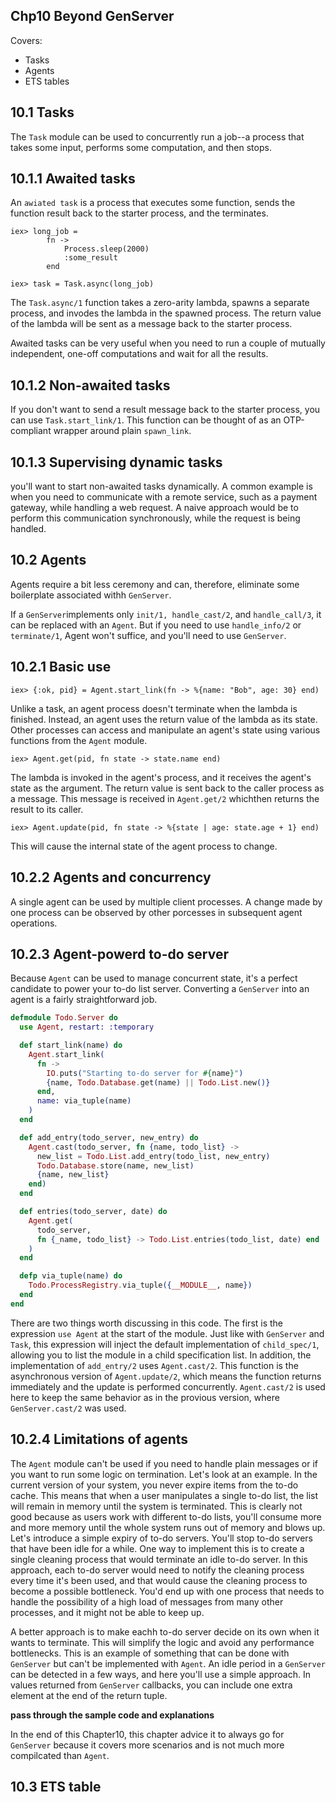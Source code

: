 Chp10 Beyond GenServer
-----
Covers:
* Tasks
* Agents
* ETS tables

10.1 Tasks
---
The `Task` module can be used to concurrently run a job--a process that takes some input, performs some computation, and then stops.

10.1.1 Awaited tasks
----
An `awiated task` is a process that executes some function, sends the function result back to the starter process, and the terminates. 

```
iex> long_job =
        fn ->
            Process.sleep(2000)
            :some_result
        end

iex> task = Task.async(long_job)
```
The `Task.async/1` function takes a zero-arity lambda, spawns a separate process, and invodes the lambda in the spawned process. The return value of the lambda will be sent as a message back to the starter process.

Awaited tasks can be very useful when you need to run a couple of mutually independent, one-off computations and wait for all the results. 

10.1.2 Non-awaited tasks
----
If you don't want to send a result message back to the starter process, you can use `Task.start_link/1`. This function can be thought of as an OTP-compliant wrapper around plain `spawn_link`.

10.1.3 Supervising dynamic tasks
----
you'll want to start non-awaited tasks dynamically. A common example is when you need to communicate with a remote service, such as a payment gateway, while handling a web request.
A naive approach would be to perform this communication synchronously, while the request is being handled.


10.2 Agents
-----
Agents require a bit less ceremony and can, therefore, eliminate some boilerplate associated withh `GenServer`.

If a `GenServer`implements only `init/1, handle_cast/2`, and `handle_call/3`, it can be replaced with an `Agent`. But if you need to use `handle_info/2` or `terminate/1`, Agent won't suffice, and you'll need to use `GenServer`.

10.2.1 Basic use
----
```
iex> {:ok, pid} = Agent.start_link(fn -> %{name: "Bob", age: 30} end)
```
Unlike a task, an agent process doesn't terminate when the lambda is finished. Instead, an agent uses the return value of the lambda as its state.
Other processes can access and manipulate an agent's state using various functions from the `Agent` module.

```
iex> Agent.get(pid, fn state -> state.name end)
```

The lambda is invoked in the agent's process, and it receives the agent's state as the argument. The return value is sent back to the caller process as a message.
This message is received in `Agent.get/2` whichthen returns the result to its caller.

```
iex> Agent.update(pid, fn state -> %{state | age: state.age + 1} end)
```
This will cause the internal state of the agent process to change. 

10.2.2 Agents and concurrency
----
A single agent can be used by multiple client processes. A change made by one process can be observed by other porcesses in subsequent agent operations.

10.2.3 Agent-powerd to-do server
----
Because `Agent` can be used to manage concurrent state, it's a perfect candidate to power your to-do list server. Converting a `GenServer` into an agent is a fairly straightforward job. 

```server.ex
defmodule Todo.Server do
  use Agent, restart: :temporary

  def start_link(name) do
    Agent.start_link(
      fn ->
        IO.puts("Starting to-do server for #{name}")
        {name, Todo.Database.get(name) || Todo.List.new()}
      end,
      name: via_tuple(name)
    )    
  end

  def add_entry(todo_server, new_entry) do
    Agent.cast(todo_server, fn {name, todo_list} ->
      new_list = Todo.List.add_entry(todo_list, new_entry)
      Todo.Database.store(name, new_list)
      {name, new_list}
    end)
  end

  def entries(todo_server, date) do
    Agent.get(
      todo_server,
      fn {_name, todo_list} -> Todo.List.entries(todo_list, date) end
    )
  end

  defp via_tuple(name) do
    Todo.ProcessRegistry.via_tuple({__MODULE__, name})
  end
end
```

There are two things worth discussing in this code.
The first is the expression `use Agent` at the start of the module. Just like with `GenServer` and `Task`, this expression will inject the default implementation of `child_spec/1`, allowing you to list the module in a child specification list.
In addition, the implementation of `add_entry/2` uses `Agent.cast/2`. This function is the asynchronous version of `Agent.update/2`, which means the function returns immediately and the update is performed concurrently. `Agent.cast/2` is used here to keep the same behavior as in the provious version, where `GenServer.cast/2` was used.

10.2.4 Limitations of agents
----
The `Agent` module can't be used if you need to handle plain messages or if you want to run some logic on termination.
Let's look at an example.
In the current version of your system, you never expire items from the to-do cache. This means that when a user manipulates a single to-do list, the list will remain in memory until the system is terminated. This is clearly not good because as users work with different to-do lists, you'll consume more and more memory until the whole system runs out of memory and blows up.
Let's introduce a simple expiry of to-do servers. You'll stop to-do servers that have been idle for a while.
One way to implement this is to create a single cleaning process that would terminate an idle to-do server. In this approach, each to-do server would need to notify the cleaning process every time it's been used, and that would cause the cleaning process to become a possible bottleneck.
You'd end up with one process that needs to handle the possibility of a high load of messages from many other processes, and it might not be able to keep up.

A better approach is to make eachh to-do server decide on its own when it wants to terminate. This will simplify the logic and avoid any performance bottlenecks. This is an example of something that can be done with `GenServer` but can't be implemented with `Agent`.
An idle period in a `GenServer` can be detected in a few ways, and here you'll use a simple approach. In values returned from `GenServer` callbacks, you can include one extra element at the end of the return tuple.


**pass through the sample code and explanations**

In the end of this Chapter10, this chapter advice it to always go for `GenServer` because it covers more scenarios and is not much more compilcated than `Agent`.

10.3 ETS table
----



